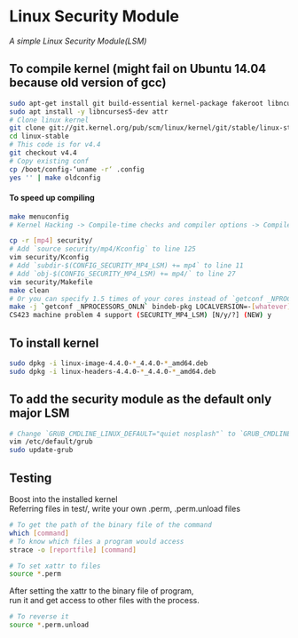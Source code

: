 # Linux Security Module  
*A simple Linux Security Module(LSM)*  

## To compile kernel (might fail on Ubuntu 14.04 because old version of gcc)  
```bash
sudo apt-get install git build-essential kernel-package fakeroot libncurses5-dev libssl-dev ccache libelf-dev
sudo apt install -y libncurses5-dev attr
# Clone linux kernel
git clone git://git.kernel.org/pub/scm/linux/kernel/git/stable/linux-stable.git
cd linux-stable
# This code is for v4.4
git checkout v4.4
# Copy existing conf
cp /boot/config-‘uname -r‘ .config
yes '' | make oldconfig
```
#### To speed up compiling  
```bash
make menuconfig
# Kernel Hacking -> Compile-time checks and compiler options -> Compile the kernel with debug info <-- disable
```
```bash
cp -r [mp4] security/
# Add `source security/mp4/Kconfig` to line 125
vim security/Kconfig
# Add `subdir-$(CONFIG_SECURITY_MP4_LSM) += mp4` to line 11
# Add `obj-$(CONFIG_SECURITY_MP4_LSM) += mp4/` to line 27
vim security/Makefile
make clean
# Or you can specify 1.5 times of your cores instead of `getconf _NPROCESSORS_ONLN`
make -j `getconf _NPROCESSORS_ONLN` bindeb-pkg LOCALVERSION=-[whatever]
CS423 machine problem 4 support (SECURITY_MP4_LSM) [N/y/?] (NEW) y
```
## To install kernel  
```bash
sudo dpkg -i linux-image-4.4.0-*_4.4.0-*_amd64.deb
sudo dpkg -i linux-headers-4.4.0-*_4.4.0-*_amd64.deb
```
## To add the security module as the default only major LSM  
```bash
# Change `GRUB_CMDLINE_LINUX_DEFAULT="quiet nosplash"` to `GRUB_CMDLINE_LINUX_DEFAULT="quiet nosplash security=mp4"`
vim /etc/default/grub
sudo update-grub
```

## Testing
Boost into the installed kernel  
Referring files in test/, write your own .perm, .perm.unload files  
```bash
# To get the path of the binary file of the command
which [command]
# To know which files a program would access  
strace -o [reportfile] [command]
```
```bash
# To set xattr to files
source *.perm
```
After setting the xattr to the binary file of program,  
run it and get access to other files with the process.  
```bash
# To reverse it
source *.perm.unload
```

